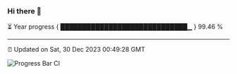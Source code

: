 ### Hi there 👋

⏳ Year progress { █████████████████████████████▁ } 99.46 %

---

⏰ Updated on Sat, 30 Dec 2023 00:49:28 GMT

![Progress Bar CI](https://github.com/liununu/liununu/workflows/Progress%20Bar%20CI/badge.svg)
